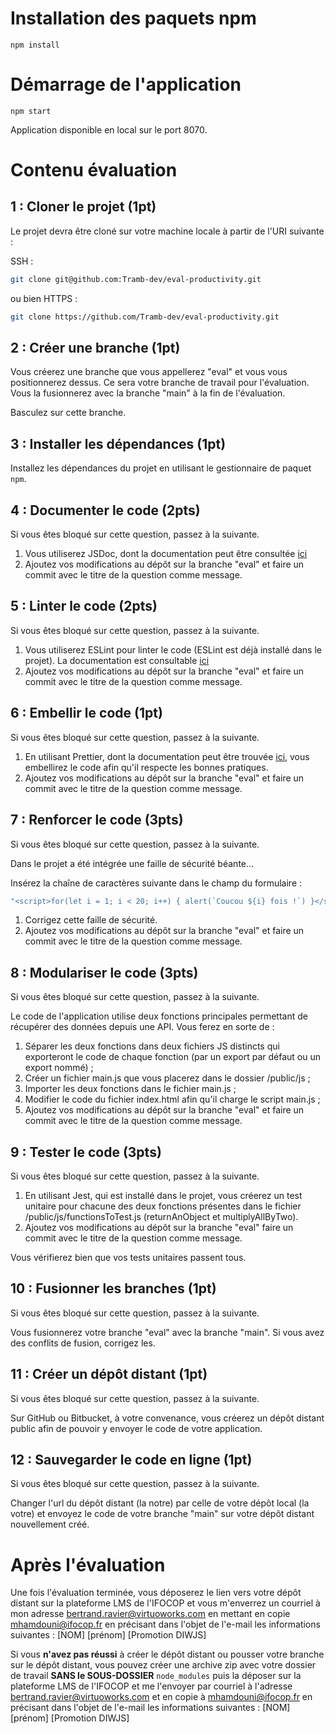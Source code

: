 # Installation des paquets npm
```
npm install
```

# Démarrage de l'application

```
npm start
```

Application disponible en local sur le port 8070.

# Contenu évaluation

## 1 : Cloner le projet (1pt)

Le projet devra être cloné sur votre machine locale à partir de l'URI suivante :

SSH :
```bash
git clone git@github.com:Tramb-dev/eval-productivity.git
```
ou bien
HTTPS :
```bash
git clone https://github.com/Tramb-dev/eval-productivity.git
```

## 2 : Créer une branche (1pt)

Vous créerez une branche que vous appellerez "eval" et vous vous positionnerez dessus.
Ce sera votre branche de travail pour l'évaluation. Vous la fusionnerez avec la branche "main" à la fin de l'évaluation.

Basculez sur cette branche.

## 3 : Installer les dépendances (1pt)

Installez les dépendances du projet en utilisant le gestionnaire de paquet `npm`.

## 4 : Documenter le code (2pts)

Si vous êtes bloqué sur cette question, passez à la suivante.

1. Vous utiliserez JSDoc, dont la documentation peut être consultée [ici](https://jsdoc.app/about-getting-started.html)
2. Ajoutez vos modifications au dépôt sur la branche "eval" et faire un commit avec le titre de la question comme message.

## 5 : Linter le code (2pts)

Si vous êtes bloqué sur cette question, passez à la suivante.

1. Vous utiliserez ESLint pour linter le code (ESLint est déjà installé dans le projet). La documentation est consultable [ici](https://eslint.org/docs/user-guide/getting-started)
2. Ajoutez vos modifications au dépôt sur la branche "eval" et faire un commit avec le titre de la question comme message.

## 6 : Embellir le code (1pt)

Si vous êtes bloqué sur cette question, passez à la suivante.

1. En utilisant Prettier, dont la documentation peut être trouvée [ici](https://prettier.io/docs/en/install.html), vous embellirez le code afin qu'il respecte les bonnes pratiques.
2. Ajoutez vos modifications au dépôt sur la branche "eval" et faire un commit avec le titre de la question comme message.

## 7 : Renforcer le code (3pts)

Si vous êtes bloqué sur cette question, passez à la suivante.

Dans le projet a été intégrée une faille de sécurité béante...

Insérez la chaîne de caractères suivante dans le champ du formulaire :
```javascript
"<script>for(let i = 1; i < 20; i++) { alert(`Coucou ${i} fois !`) }</script>"
```

1. Corrigez cette faille de sécurité.
2. Ajoutez vos modifications au dépôt sur la branche "eval" et faire un commit avec le titre de la question comme message.

## 8 : Modulariser le code (3pts)

Si vous êtes bloqué sur cette question, passez à la suivante.

Le code de l'application utilise deux fonctions principales permettant de récupérer des données depuis une API. Vous ferez en sorte de :

1. Séparer les deux fonctions dans deux fichiers JS distincts qui exporteront le code de chaque fonction (par un export par défaut ou un export nommé) ;
2. Créer un fichier main.js que vous placerez dans le dossier /public/js ;
3. Importer les deux fonctions dans le fichier main.js ;
4. Modifier le code du fichier index.html afin qu'il charge le script main.js ;
5. Ajoutez vos modifications au dépôt sur la branche "eval" et faire un commit avec le titre de la question comme message.

## 9 : Tester le code (3pts)

Si vous êtes bloqué sur cette question, passez à la suivante.

1. En utilisant Jest, qui est installé dans le projet, vous créerez un test unitaire pour chacune des deux fonctions présentes dans le fichier /public/js/functionsToTest.js (returnAnObject et multiplyAllByTwo).
2. Ajoutez vos modifications au dépôt sur la branche "eval" faire un commit avec le titre de la question comme message.

Vous vérifierez bien que vos tests unitaires passent tous.

## 10 : Fusionner les branches (1pt)

Si vous êtes bloqué sur cette question, passez à la suivante.

Vous fusionnerez votre branche "eval" avec la branche "main". Si vous avez des conflits de fusion, corrigez les.
## 11 : Créer un dépôt distant (1pt)

Si vous êtes bloqué sur cette question, passez à la suivante.

Sur GitHub ou Bitbucket, à votre convenance, vous créerez un dépôt distant public afin de pouvoir y envoyer le code de votre application.
## 12 : Sauvegarder le code en ligne (1pt)

Si vous êtes bloqué sur cette question, passez à la suivante.

Changer l'url du dépôt distant (la notre) par celle de votre dépôt local (la votre) et envoyez le code de votre branche "main" sur votre dépôt distant nouvellement créé.

# Après l'évaluation

Une fois l'évaluation terminée, vous déposerez le lien vers votre dépôt distant sur la plateforme LMS de l'IFOCOP et vous m'enverrez un courriel à mon adresse bertrand.ravier@virtuoworks.com en mettant en copie mhamdouni@ifocop.fr en précisant dans l'objet de l'e-mail les informations suivantes : [NOM] [prénom] [Promotion DIWJS]

Si vous __n'avez pas réussi__ à créer le dépôt distant ou pousser votre branche sur le dépôt distant, vous pouvez créer une archive zip avec votre dossier de travail __SANS le SOUS-DOSSIER__ `node_modules` puis la déposer sur la plateforme LMS de l'IFOCOP et me l'envoyer par courriel à l'adresse bertrand.ravier@virtuoworks.com et en copie à mhamdouni@ifocop.fr en précisant dans l'objet de l'e-mail les informations suivantes : [NOM] [prénom] [Promotion DIWJS]